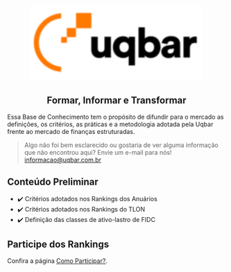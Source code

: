 <p align="center">
  <img alt="Uqbar" width="400px" src="_media/logo.png" />
</p>
<h2 align="center">Formar, Informar e Transformar</h2>


Essa Base de Conhecimento tem o propósito de difundir para o mercado as definições, os critérios, as práticas e a metodologia adotada pela Uqbar frente ao mercado de finanças estruturadas.

> Algo não foi bem esclarecido ou gostaria de ver alguma informação que não encontrou aqui? Envie um e-mail para nós! [informacao@uqbar.com.br](mailto:informacao@uqbar.com.br) 


## Conteúdo Preliminar

- ✔️ Critérios adotados nos Rankings dos Anuários 
- ✔️ Critérios adotados nos Rankings do TLON
- ✔️ Definição das classes de ativo-lastro de FIDC


## Participe dos Rankings

Confira a página [Como Participar?](content/comoparticipar.md).






